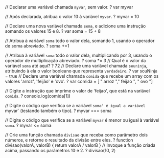 // Declarar uma variável chamada `myvar`, sem valor.
?
var myvar

// Após declarada, atribua o valor 10 à variável `myvar`.
?
myvar = 10

// Declare uma nova variável chamada `soma`, e adicione uma instrução somando os valores 15 e 8.
?
var soma = 15 + 8

// Atribua à variável `soma` todo o valor dela, somando 1, usando o operador de soma abreviado.
?
soma +=1

// Atribua à variável `soma` todo o valor dela, multiplicando por 3, usando o operador de multiplicação abreviado.
?
soma *= 3
// Qual é o valor da variável `soma` até aqui?
?
72
// Declare uma variável chamada `souninja`, atribuindo à ela o valor booleano que representa `verdadeiro`.
?
var souNinja = true
// Declare uma variável chamada `comida` que recebe um array com os valores 'arroz', 'feijão' e 'ovo'.
?
var comida = [ " arroz "," feijao ", " ovo "]

// Digite a instrução que imprime o valor de 'feijao', que está na variável `comida`.
?
console.log(comida[1])

// Digite o código que verifica se a variável `soma' é igual a variável `myvar` (testando também o tipo).
?
myvar === soma

// Digite o código que verifica se a variável `myvar` é menor ou igual à variável `soma`.
?
myvar <= soma

// Crie uma função chamada `divisao` que receba como parâmetro dois números, e retorne o resultado da divisão entre eles.
?
function divisao(valorA, valorB) {
    return valorA / valorB
}
// Invoque a função criada acima, passando os parâmetros 10 e 2.
?
divisao(10, 2)
